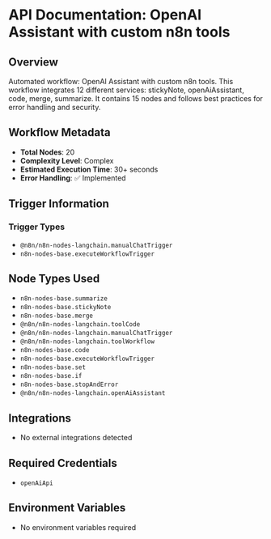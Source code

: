 # API Documentation: OpenAI Assistant with custom n8n tools

## Overview
Automated workflow: OpenAI Assistant with custom n8n tools. This workflow integrates 12 different services: stickyNote, openAiAssistant, code, merge, summarize. It contains 15 nodes and follows best practices for error handling and security.

## Workflow Metadata
- **Total Nodes**: 20
- **Complexity Level**: Complex
- **Estimated Execution Time**: 30+ seconds
- **Error Handling**: ✅ Implemented

## Trigger Information
### Trigger Types
- `@n8n/n8n-nodes-langchain.manualChatTrigger`
- `n8n-nodes-base.executeWorkflowTrigger`

## Node Types Used
- `n8n-nodes-base.summarize`
- `n8n-nodes-base.stickyNote`
- `n8n-nodes-base.merge`
- `@n8n/n8n-nodes-langchain.toolCode`
- `@n8n/n8n-nodes-langchain.manualChatTrigger`
- `@n8n/n8n-nodes-langchain.toolWorkflow`
- `n8n-nodes-base.code`
- `n8n-nodes-base.executeWorkflowTrigger`
- `n8n-nodes-base.set`
- `n8n-nodes-base.if`
- `n8n-nodes-base.stopAndError`
- `@n8n/n8n-nodes-langchain.openAiAssistant`

## Integrations
- No external integrations detected

## Required Credentials
- `openAiApi`

## Environment Variables
- No environment variables required
